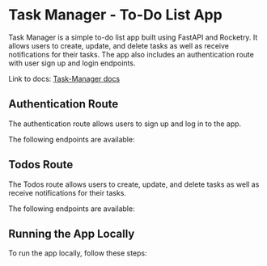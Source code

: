 # Task Manager - To-Do List App

Task Manager is a simple to-do list app built using FastAPI and Rocketry. It allows users to create, update, and delete tasks as well as receive notifications for their tasks. The app also includes an authentication route with user sign up and login endpoints.

Link to docs: [Task-Manager docs](https://task-manager-bvue.onrender.com/docs)

## Authentication Route
The authentication route allows users to sign up and log in to the app.

The following endpoints are available:
<!--
Sign Up
bash
Copy code
POST /signup
To create a new user account, send a POST request to the /signup endpoint with the following JSON payload:

json
Copy code
{
    "username": "your_username",
    "password": "your_password"
}
The endpoint will create a new user account with the provided username and password.

Log In
bash
Copy code
POST /login
To log in to the app, send a POST request to the /login endpoint with the following JSON payload:

json
Copy code
{
    "username": "your_username",
    "password": "your_password"
}
The endpoint will authenticate the user and return a JWT token that can be used to access the Todos route.
-->
## Todos Route
The Todos route allows users to create, update, and delete tasks as well as receive notifications for their tasks.

The following endpoints are available:
<!--
Create Task
bash
Copy code
POST /todos
To create a new task, send a POST request to the /todos endpoint with the following JSON payload:

json
Copy code
{
    "title": "your_task_title",
    "description": "your_task_description",
    "due_date": "yyyy-mm-dd"
}
The endpoint will create a new task with the provided title, description, and due date.

Update Task
bash
Copy code
PUT /todos/{task_id}
To update an existing task, send a PUT request to the /todos/{task_id} endpoint with the following JSON payload:

json
Copy code
{
    "title": "your_updated_task_title",
    "description": "your_updated_task_description",
    "due_date": "yyyy-mm-dd",
    "completed": true/false
}
The endpoint will update the task with the provided task ID and the updated task details.

Delete Task
bash
Copy code
DELETE /todos/{task_id}
To delete an existing task, send a DELETE request to the /todos/{task_id} endpoint. The endpoint will delete the task with the provided task ID.

Notification Endpoint
bash
Copy code
POST /notify
To receive notifications for tasks that are due soon, send a POST request to the /notify endpoint. The endpoint will send notifications for all tasks that are due within the next 24 hours.
-->
## Running the App Locally
To run the app locally, follow these steps:
<!--
Clone the repository to your local machine.
bash
Copy code
git clone https://github.com/your_username/task-manager.git
Navigate to the project directory.
bash
Copy code
cd task-manager
Install the project dependencies.
Copy code
pip install -r requirements.txt
Start the app.
lua
Copy code
uvicorn app.main:app --reload
The app should now be running at http://localhost:8000/.
You can now use a tool like Postman to interact with the app's endpoints.

Note: For security purposes, it is recommended to configure a secure secret key for your app and update the SECRET_KEY value in the .env file.
-->


